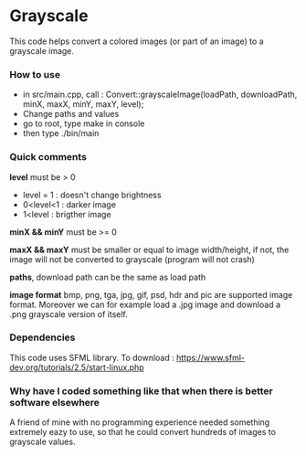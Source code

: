 # Grayscale

This code helps convert a colored images (or part of an image) to a grayscale image.


### How to use

 * in src/main.cpp, call : Convert::grayscaleImage(loadPath, downloadPath, minX, maxX, minY, maxY, level);
 * Change paths and values
 * go to root, type make in console
 * then type ./bin/main
 
 
 ### Quick comments
 **level** must be > 0 
  * level = 1 : doesn't change brightness
  * 0<level<1 : darker image
  * 1<level : brigther image
  
**minX && minY** must be >= 0

**maxX && maxY** must be smaller or equal to image width/height, if not, the image will not be converted to grayscale (program will not crash)

**paths**, download path can be the same as load path

**image format** bmp, png, tga, jpg, gif, psd, hdr and pic are supported image format. Moreover we can for example load a .jpg image and download a .png grayscale version of itself.


### Dependencies 
This code uses SFML library. To download :
https://www.sfml-dev.org/tutorials/2.5/start-linux.php

### Why have I coded something like that when there is better software elsewhere
A friend of mine with no programming experience needed something extremely eazy to use, so that he could convert hundreds of images to grayscale values. 
